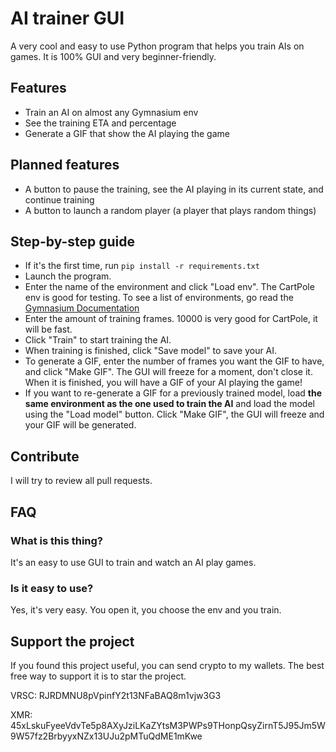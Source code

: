 # AI trainer GUI
A very cool and easy to use Python program that helps you train AIs on games. It is 100% GUI and very beginner-friendly.
## Features
- Train an AI on almost any Gymnasium env
- See the training ETA and percentage
- Generate a GIF that show the AI playing the game

## Planned features
- A button to pause the training, see the AI playing in its current state, and continue training
- A button to launch a random player (a player that plays random things)

## Step-by-step guide
- If it's the first time, run `pip install -r requirements.txt`
- Launch the program.
- Enter the name of the environment and click "Load env". The CartPole env is good for testing. To see a list of environments, go read the [Gymnasium Documentation](https://gymnasium.farama.org/)
- Enter the amount of training frames. 10000 is very good for CartPole, it will be fast.
- Click "Train" to start training the AI.
- When training is finished, click "Save model" to save your AI.
- To generate a GIF, enter the number of frames you want the GIF to have, and click "Make GIF". The GUI will freeze for a moment, don't close it. When it is finished, you will have a GIF of your AI playing the game!
- If you want to re-generate a GIF for a previously trained model, load **the same environment as the one used to train the AI** and load the model using the "Load model" button. Click "Make GIF", the GUI will freeze and your GIF will be generated.

## Contribute
I will try to review all pull requests.

## FAQ
### What is this thing?
It's an easy to use GUI to train and watch an AI play games.
### Is it easy to use?
Yes, it's very easy. You open it, you choose the env and you train.

## Support the project
If you found this project useful, you can send crypto to my wallets. The best free way to support it is to star the project.

VRSC: RJRDMNU8pVpinfY2t13NFaBAQ8m1vjw3G3

XMR: 45xLskuFyeeVdvTe5p8AXyJziLKaZYtsM3PWPs9THonpQsyZirnT5J95Jm5W9W57fz2BrbyyxNZx13UJu2pMTuQdME1mKwe
